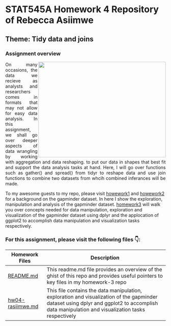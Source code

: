 # STAT545A Homework 4 Repository of Rebecca Asiimwe 

## Theme: Tidy data and joins

### Assignment overview
[<img align ="right" src="https://github.com/STAT545-UBC-students/hw04-rasiimwe/blob/master/gather1.png" width="400" height="300"/>](https://github.com/STAT545-UBC-students/hw04-rasiimwe/blob/master/gather1.png)

<p align=justify>On many occasions, the data we recieve as analysts and researchers comes in formats that may not allow for easy data analysis. In this assignment, we shall go over deeper aspects of data wrangling by working with aggregation and data reshaping.
to put our data in shapes that best fit and support the data analysis tasks at hand. Here, I will go over functions such as gather() and spread() from tidyr to reshape data and use join functions to combine two datasets from whcih combined inferances will be made. </p>


To my awesome guests to my repo, please visit [howework1](https://github.com/STAT545-UBC-students/hw01-rasiimwe) and [howework2](https://github.com/STAT545-UBC-students/hw02-rasiimwe/blob/master/hw02.md) for a background on the gapminder dataset. In here I show the exploration, manipulation and analysis of the gapminder dataset. [homework3](https://github.com/STAT545-UBC-students/hw03-rasiimwe/blob/master/hw03-rasiimwe.md) will walk you over concepts needed for  data manipulation, exploration and visualization of the gapminder dataset using dplyr and the applocation of ggplot2 to accomplish data manipulation and visualization tasks respectively.


### For this assignment, please visit the following files :point_down::

|   **Homework Files**   | **Description** |
|----------------|------------|
|[README.md](https://github.com/STAT545-UBC-students/hw04-rasiimwe/blob/master/README.md)|This readme.md file provides an overview of the ghist of this repo and provides useful pointers to key files in my homework-3 repo |
|[hw04-rasiimwe.md](https://github.com/STAT545-UBC-students/hw04-rasiimwe/blob/master/hw04-rasiimwe.md)| This file contains the data manipulation, exploration and visualization of the gapminder dataset using dplyr and ggplot2 to accomplish data manipulation and visualization tasks respectively |


